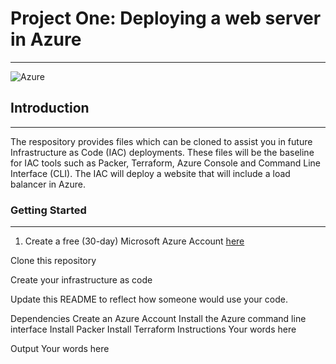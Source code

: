 # **Project One: Deploying a web server in Azure**
************************************************************************************************************************************************************************
![Azure](https://png.pngitem.com/pimgs/s/299-2994950_microsoft-dynamics-nav-hd-png-download.png)

## Introduction
***********************************************************************************************************************************************************************
The respository provides files which can be cloned to assist you in future Infrastructure as Code (IAC) deployments. These files will be the baseline for IAC tools such as Packer, Terraform, Azure Console and Command Line Interface (CLI). The IAC will deploy a website that will include a load balancer in Azure. 

### Getting Started
*************************************************************************************************************************************************************************
1. Create a free (30-day) Microsoft Azure Account [here](https://www.portal.azure.com/)

Clone this repository

Create your infrastructure as code

Update this README to reflect how someone would use your code.

Dependencies
Create an Azure Account
Install the Azure command line interface
Install Packer
Install Terraform
Instructions
Your words here

Output
Your words here
